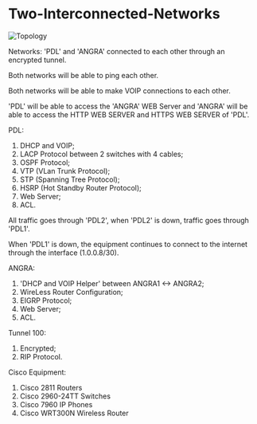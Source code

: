 # Two-Interconnected-Networks

![Topology](https://user-images.githubusercontent.com/98745874/162010865-34952f2e-ecd4-45aa-a5e0-9f3e6a62b972.PNG)

Networks: 'PDL' and 'ANGRA' connected to each other through an encrypted tunnel.

Both networks will be able to ping each other.

Both networks will be able to make VOIP connections to each other.

'PDL' will be able to access the 'ANGRA' WEB Server and 'ANGRA' will be able to access the HTTP WEB SERVER and HTTPS WEB SERVER of 'PDL'.

PDL:
1. DHCP and VOIP;
2. LACP Protocol between 2 switches with 4 cables;
3. OSPF Protocol;
4. VTP (VLan Trunk Protocol);
5. STP (Spanning Tree Protocol);
6. HSRP (Hot Standby Router Protocol);
7. Web Server;
8. ACL.

All traffic goes through 'PDL2', when 'PDL2' is down, traffic goes through 'PDL1'.

When 'PDL1' is down, the equipment continues to connect to the internet through the interface (1.0.0.8/30).

ANGRA:
1. 'DHCP and VOIP Helper' between ANGRA1 <-> ANGRA2;
2. WireLess Router Configuration;
3. EIGRP Protocol;
4. Web Server;
5. ACL.

Tunnel 100:
1. Encrypted;
2. RIP Protocol.

Cisco Equipment:
1. Cisco 2811 Routers
2. Cisco 2960-24TT Switches
3. Cisco 7960 IP Phones
4. Cisco WRT300N Wireless Router
